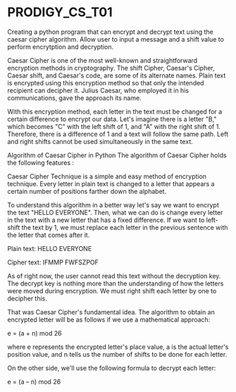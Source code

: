 # PRODIGY_CS_T01
 Creating a python program that can encrypt and decrypt text using the caesar cipher algorithm. Allow user to input a message and a shift value to perform encrytption and decryption. 

 Caesar Cipher is one of the most well-known and straightforward encryption methods in cryptography. The shift Cipher, Caesar's Cipher, Caesar shift, and Caesar's code, are some of its alternate names. Plain text is encrypted using this encryption method so that only the intended recipient can decipher it. Julius Caesar, who employed it in his communications, gave the approach its name.

With this encryption method, each letter in the text must be changed for a certain difference to encrypt our data. Let's imagine there is a letter "B," which becomes "C" with the left shift of 1, and "A" with the right shift of 1. Therefore, there is a difference of 1 and a text will follow the same path. Left and right shifts cannot be used simultaneously in the same text.

Algorithm of Caesar Cipher in Python
The algorithm of Caesar Cipher holds the following features :

Caesar Cipher Technique is a simple and easy method of encryption technique.
Every letter in plain text is changed to a letter that appears a certain number of positions farther down the alphabet.

To understand this algorithm in a better way let's say we want to encrypt the text "HELLO EVERYONE". Then, what we can do is change every letter in the text with a new letter that has a fixed difference. If we want to left-shift the text by 1, we must replace each letter in the previous sentence with the letter that comes after it.

Plain text: HELLO EVERYONE

Cipher text: IFMMP FWFSZPOF

As of right now, the user cannot read this text without the decryption key. The decrypt key is nothing more than the understanding of how the letters were moved during encryption. We must right shift each letter by one to decipher this.

That was Caesar Cipher's fundamental idea. The algorithm to obtain an encrypted letter will be as follows if we use a mathematical approach:

e = (a + n) mod 26

where e represents the encrypted letter's place value, a is the actual letter's position value, and n tells us the number of shifts to be done for each letter.

On the other side, we'll use the following formula to decrypt each letter:

e = (a – n) mod 26
